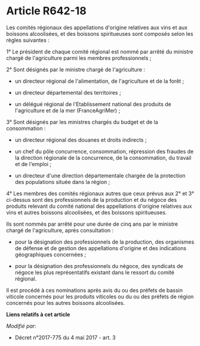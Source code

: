 # Article R642-18

Les comités régionaux des appellations d'origine relatives aux vins et aux boissons alcoolisées, et des boissons spiritueuses
sont composés selon les règles suivantes :

1° Le président de chaque comité régional est nommé par arrêté du ministre chargé de l'agriculture parmi les membres
professionnels ;

2° Sont désignés par le ministre chargé de l'agriculture :

- un directeur régional de l'alimentation, de l'agriculture et de la forêt ;

- un directeur départemental des territoires ;

- un délégué régional de l'Etablissement national des produits de l'agriculture et de la mer (FranceAgriMer) ;

3° Sont désignés par les ministres chargés du budget et de la consommation :

- un directeur régional des douanes et droits indirects ;

- un chef du pôle concurrence, consommation, répression des fraudes de la direction régionale de la concurrence, de la
consommation, du travail et de l'emploi ;

- un directeur d'une direction départementale chargée de la protection des populations située dans la région ;

4° Les membres des comités régionaux autres que ceux prévus aux 2° et 3° ci-dessus sont des professionnels de la production
et du négoce des produits relevant du comité national des appellations d'origine relatives aux vins et autres boissons
alcoolisées, et des boissons spiritueuses.

Ils sont nommés par arrêté pour une durée de cinq ans par le ministre chargé de l'agriculture, après consultation :

- pour la désignation des professionnels de la production, des organismes de défense et de gestion des appellations d'origine
et des indications géographiques concernées ;

- pour la désignation des professionnels du négoce, des syndicats de négoce les plus représentatifs existant dans le ressort
du comité régional.

Il est procédé à ces nominations après avis du ou des préfets de bassin viticole concernés pour les produits viticoles ou du
ou des préfets de région concernés pour les autres boissons alcoolisées.

**Liens relatifs à cet article**

_Modifié par_:

  - Décret n°2017-775 du 4 mai 2017 - art. 3
